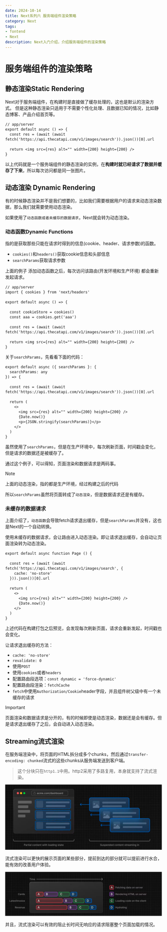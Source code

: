 ```yaml
---
date: 2024-10-14
title: Next系列六 服务端组件渲染策略
category: Next
tags:
- fontend
- Next
description: Next入门介绍，介绍服务端组件的渲染策略
---
```


# 服务端组件的渲染策略

## 静态渲染Static Rendering

Next对于服务端组件，在构建时是直接做了缓存处理的，这也是默认的渲染方式。
但是这种静态渲染只适用于不需要个性化处理、且数据已知的情况，比如静态博客、产品介绍首页等。

```tsx
// app/server
export default async () => {
  const res = (await (await fetch('https://api.thecatapi.com/v1/images/search')).json())[0].url

  return <img src={res} alt="" width={200} height={200} />
}
```

以上代码就是一个服务端组件的静态渲染的实例，在**构建时就已经请求了数据并缓存了下来**，所以每次访问都是同一张图片。

## 动态渲染 Dynamic Rendering

有的时候静态渲染并不是我们想要的，比如我们需要根据用户的请求来动态渲染数据，那么我们就需要使用动态渲染。

如果使用了`动态函数或者未缓存的数据请求`，Next就会转为动态渲染。

### 动态函数Dynamic Functions

指的是获取那些只能在请求时得到的信息(cookie、header、请求参数)的函数。

- `cookies()`和`headers()`获取cookie信息和头部信息
- `searchParams`获取请求参数

上面的例子 添加动态函数之后，每次访问该路由(开发环境和生产环境) 都会重新发起请求。
```tsx{2,6,7}
// app/server
import { cookies } from 'next/headers'

export default async () => {

  const cookieStore = cookies()
  const aaa = cookies.get('aaa')

  const res = (await (await fetch('https://api.thecatapi.com/v1/images/search')).json())[0].url

  return <img src={res} alt="" width={200} height={200} />
}
```

关于`searchParams`，先看看下面的代码：
```tsx
export default async ({ searchParams }: {
  searchParams: any
}) => {

  const res = (await (await fetch('https://api.thecatapi.com/v1/images/search')).json())[0].url

  return (
    <>
      <img src={res} alt="" width={200} height={200} />
      {Date.now()}
      <p>{JSON.stringify(searchParams)}</p>
    </>
  )
}
```

虽然使用了`searchParams`，但是在生产环境中，每次刷新页面，时间戳会变化，但是请求的数据还是被缓存了。

通过这个例子，可以得知，页面渲染和数据请求是两码事。

> [!NOTE]
> 上面的动态渲染，指的都是生产环境，经过构建之后的代码

所以`searchParams`虽然将页面转成了`动态渲染`，但是数据请求还是有缓存。

### 未缓存的数据请求

上面介绍了，`动态函数`会导致fetch请求退出缓存，但是`searchParams`并没有，这也是Next的一个自动转换。

使用未缓存的数据请求，会让路由进入动态渲染。即让请求退出缓存，会自动让页面渲染转为动态渲染。

```tsx{3,4}
export default async function Page () {

  const res = (await (await fetch('https://api.thecatapi.com/v1/images/search', {
    cache: 'no-store'
  })).json())[0].url

  return (
    <>
      <img src={res} alt="" width={200} height={200} />
      {Date.now()}
    </>
  )
}
```
上述代码在构建打包之后预览，会发现每次刷新页面，请求会重新发起，时间戳也会变化。

让请求退出缓存的方法：
- `cache: 'no-store'`
- `revalidate: 0`
- 使用`POST`
- 使用`cookies`或者`headers`
- 配置路由段选项：`const dynamic = 'force-dynamic'`
- 配置路由段渲染：`fetchCache`
- `fetch`中使用`Authorization/Cookie`header字段，并且组件树父级中有一个未缓存的请求

> [!IMPORTANT]
> 页面渲染和数据请求是分开的，有的时候即使是动态渲染，数据还是会有缓存。但是请求退出缓存了之后，会自动进入动态渲染。

## Streaming流式渲染

在服务端渲染中，将页面的HTML拆分成多个chunks，然后通过`transfer-encoding: chunked`流式的这些chunks从服务端发送到客户端。

> 这个分块只在`http1.1`中用。http2采用了多路复用，本身就支持了流式渲染。

![alt text](image.png)

流式渲染可以更快的展示页面的某些部分，提前到达的部分就可以提前进行水合，能有效的改善用户体验。

![alt text](image-1.png)

并且，流式渲染可以有效的阻止长时间无响应的请求阻塞整个页面加载的情况。
